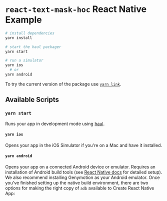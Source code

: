 # `react-text-mask-hoc` React Native Example

```bash
# install dependencies
yarn install

# start the haul packager
yarn start

# run a simulator
yarn ios
  # or
yarn android
```

To try the current version of the package use [`yarn link`](https://yarnpkg.com/en/docs/cli/link).

## Available Scripts

### `yarn start`

Runs your app in development mode using [haul](https://github.com/callstack-io/haul).

#### `yarn ios`

Opens your app in the iOS Simulator if you're on a Mac and have it installed.

#### `yarn android`

Opens your app on a connected Android device or emulator. Requires an installation of Android build tools (see
[React Native docs](https://facebook.github.io/react-native/docs/getting-started.html) for detailed setup). We also
recommend installing Genymotion as your Android emulator. Once you've finished setting up the native build environment,
there are two options for making the right copy of `adb` available to Create React Native App:
